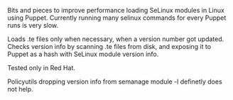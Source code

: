 Bits and pieces to improve performance loading SeLinux modules in Linux using
Puppet. Currently running many selinux commands for every Puppet runs is very
slow.

Loads .te files only when necessary, when a version number got updated. Checks
version info by scanning .te files from disk, and exposing it to Puppet as a
hash with SeLinux module version info.

Tested only in Red Hat.

Policyutils dropping version info from semanage module -l definetly does not
help.
